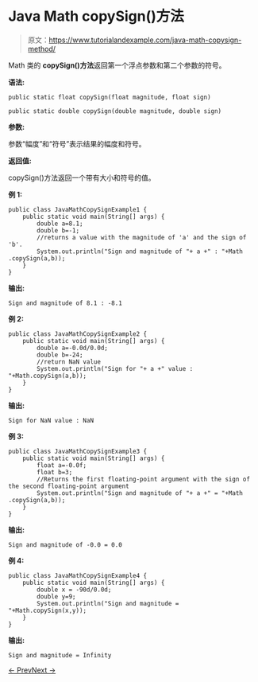 # Java Math copySign()方法

> 原文：<https://www.tutorialandexample.com/java-math-copysign-method/>

Math 类的 **copySign()方法**返回第一个浮点参数和第二个参数的符号。

**语法:**

```
public static float copySign(float magnitude, float sign)

public static double copySign(double magnitude, double sign)
```

**参数:**

参数“幅度”和“符号”表示结果的幅度和符号。

**返回值:**

copySign()方法返回一个带有大小和符号的值。

**例 1:**

```
public class JavaMathCopySignExample1 {
    public static void main(String[] args) {
        double a=8.1;
        double b=-1;
        //returns a value with the magnitude of 'a' and the sign of 'b'.
        System.out.println("Sign and magnitude of "+ a +" : "+Math
.copySign(a,b));
    }
}
```

**输出:**

```
Sign and magnitude of 8.1 : -8.1
```

**例 2:**

```
public class JavaMathCopySignExample2 {
    public static void main(String[] args) {
        double a=-0.0d/0.0d;
        double b=-24;
        //return NaN value
        System.out.println("Sign for "+ a +" value : "+Math.copySign(a,b));
    }
}
```

**输出:**

```
Sign for NaN value : NaN
```

**例 3:**

```
public class JavaMathCopySignExample3 {
    public static void main(String[] args) {
        float a=-0.0f;
        float b=3;
        //Returns the first floating-point argument with the sign of
the second floating-point argument
        System.out.println("Sign and magnitude of "+ a +" = "+Math
.copySign(a,b));
    }
}
```

**输出:**

```
Sign and magnitude of -0.0 = 0.0
```

**例 4:**

```
public class JavaMathCopySignExample4 {
    public static void main(String[] args) {
        double x = -90d/0.0d;
        double y=9;
        System.out.println("Sign and magnitude = "+Math.copySign(x,y));
    }
}
```

**输出:**

```
Sign and magnitude = Infinity
```

[← Prev](https://www.tutorialandexample.com/java-math-ceil-method/)[Next →](https://www.tutorialandexample.com/java-math-cos-method/)